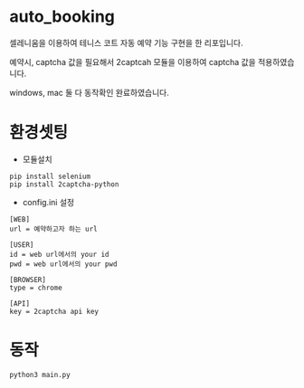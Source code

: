 # auto_booking

셀레니움을 이용하여 테니스 코트 자동 예약 기능 구현을 한 리포입니다.

예약시, captcha 값을 필요해서 2captcah 모듈을 이용하여 captcha 값을 적용하였습니다.

windows, mac 둘 다 동작확인 완료하였습니다.

# 환경셋팅
- 모듈설치
```
pip install selenium
pip install 2captcha-python
```

- config.ini 설정
```
[WEB]
url = 예약하고자 하는 url

[USER]
id = web url에서의 your id
pwd = web url에서의 your pwd

[BROWSER]
type = chrome

[API]
key = 2captcha api key
```

# 동작
```
python3 main.py
```
